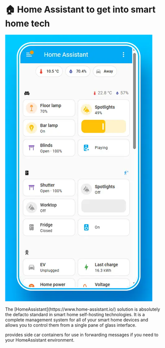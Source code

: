 <h1>🏠 Home Assistant to get into smart home tech</h1>
<img alt="image" src="./home-assistant-for-smart-home-self-hosting-1.webp" />
<p>The [HomeAssistant](https://www.home-assistant.io/) solution is absolutely the defacto standard in smart home self-hosting technologies. It is a complete management system for all of your smart home devices and allows you to control them from a single pane of glass interface.</p>
<p>provides side car containers for use in forwarding messages if you need to your HomeAssistant environment.</p>

